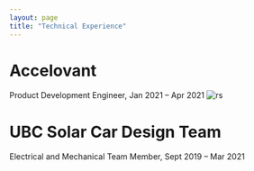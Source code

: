 ```yaml
---
layout: page
title: "Technical Experience"
---
```


# Accelovant
Product Development Engineer, Jan 2021 – Apr 2021
![rs](https://raw.githubusercontent.com/carterkowel/carterkowel.github.io/master/assets/images/elec_diagram_tobeupdated.PNG)

<!-- 
•	PCB Bed of Nails Testing Jig
•	Designed a testing jig from idea to functional product, reducing testing time by 50%
•	Manufactured close fitting mounting carriages for testing electrical boards by rapid prototyping with 3D printed SOLIDWORKS parts
•	Selected self-aligning bushings to account for tolerances and 3D printing uncertainties
•	4-Layer PCB Cost Reduction Redesign
•	Redesigned a 4-layer 
•	Designed a csv generation code in python which organizes raw data given into parameter, processing it into graphical and analyzable from
•	Statistical Process Control Python Code
•	Conducted statistical process control on electrical products by interpreting voltage readings
•	Designed a csv generation code in python which organizes raw data given into parameter, processing it into graphical and analyzable form
•	Spring Analysis Production Jig
•	Designed an apparatus that measures the products spring constant and preload
•	Constructed a circuit consisting of a load cell, amplifier, and Arduino to read applied forces
•	Wrote program in C to determine, calculate, and export resulting spring properties -->

# UBC Solar Car Design Team
Electrical and Mechanical Team Member, Sept 2019 – Mar 2021
<!-- 



Electrical and Mechanical Team Member, UBC Solar Car Design Team       Sept 2019 – Mar 2021
•	Car Cabling Schematic
•	Designed an organized wiring schematic of all the car’s electrical systems using Altium, aimed towards educating team members and identifying cabling needs 
•	Purchased cabling based on gauge, shielding, length, and number of conductors
•	Accomplished project in time sensitive nature, collaborating with peers on GitHub, requiring organizational and interpersonal skills

•	3D Modeling Mounts
•	Designed 3D mounts on SOLIDWORKS, optimizing structural integrity and weight
•	Selected optimal mechanical components such as hinges, latches, and screws based on required specifications
•	Manufactured a sheet metal mount using a waterjet cutter and a PLA mount using a 3D printer


TECHNICAL PROJECTS
Mars Rover Robot, Electrical Lead                                                                        May 2021 – Aug 2021
•	Designed an autonomous robot that collected and delivered cans using line following to traverse a course and servos to collect and deliver cans
•	Implemented an organized routing system with capacitors and shielding to reduce noise 
•	Integrated and soldered h-bridges, sensor circuits, and servo actuator circuits
 -->
